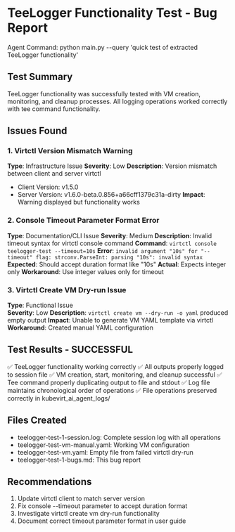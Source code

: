 # TeeLogger Functionality Test - Bug Report
Agent Command: python main.py --query 'quick test of extracted TeeLogger functionality'

## Test Summary
TeeLogger functionality was successfully tested with VM creation, monitoring, and cleanup processes. All logging operations worked correctly with tee command functionality.

## Issues Found

### 1. Virtctl Version Mismatch Warning
**Type**: Infrastructure Issue
**Severity**: Low
**Description**: Version mismatch between client and server virtctl
- Client Version: v1.5.0  
- Server Version: v1.6.0-beta.0.856+a66cff1379c31a-dirty
**Impact**: Warning displayed but functionality works

### 2. Console Timeout Parameter Format Error  
**Type**: Documentation/CLI Issue
**Severity**: Medium
**Description**: Invalid timeout syntax for virtctl console command
**Command**: `virtctl console teelogger-test --timeout=10s`
**Error**: `invalid argument "10s" for "--timeout" flag: strconv.ParseInt: parsing "10s": invalid syntax`
**Expected**: Should accept duration format like "10s"
**Actual**: Expects integer only
**Workaround**: Use integer values only for timeout

### 3. Virtctl Create VM Dry-run Issue
**Type**: Functional Issue  
**Severity**: Low
**Description**: `virtctl create vm --dry-run -o yaml` produced empty output
**Impact**: Unable to generate VM YAML template via virtctl
**Workaround**: Created manual YAML configuration

## Test Results - SUCCESSFUL
✅ TeeLogger functionality working correctly
✅ All outputs properly logged to session file
✅ VM creation, start, monitoring, and cleanup successful
✅ Tee command properly duplicating output to file and stdout
✅ Log file maintains chronological order of operations
✅ File operations preserved correctly in kubevirt_ai_agent_logs/

## Files Created
- teelogger-test-1-session.log: Complete session log with all operations
- teelogger-test-vm-manual.yaml: Working VM configuration
- teelogger-test-vm.yaml: Empty file from failed virtctl dry-run
- teelogger-test-1-bugs.md: This bug report

## Recommendations
1. Update virtctl client to match server version
2. Fix console --timeout parameter to accept duration format
3. Investigate virtctl create vm dry-run functionality
4. Document correct timeout parameter format in user guide
